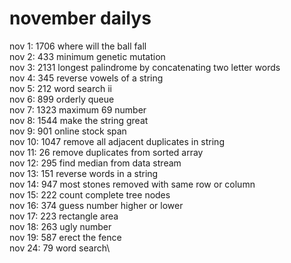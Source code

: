 # november dailys

nov 1: 1706 where will the ball fall\
nov 2: 433 minimum genetic mutation\
nov 3: 2131 longest palindrome by concatenating two letter words\
nov 4: 345 reverse vowels of a string\
nov 5: 212 word search ii\
nov 6: 899 orderly queue\
nov 7: 1323 maximum 69 number\
nov 8: 1544 make the string great\
nov 9: 901 online stock span\
nov 10: 1047 remove all adjacent duplicates in string\
nov 11: 26 remove duplicates from sorted array\
nov 12: 295 find median from data stream\
nov 13: 151 reverse words in a string\
nov 14: 947 most stones removed with same row or column\
nov 15: 222 count complete tree nodes\
nov 16: 374 guess number higher or lower\
nov 17: 223 rectangle area\
nov 18: 263 ugly number\
nov 19: 587 erect the fence\
nov 24: 79 word search\
